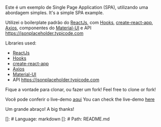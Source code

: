 Este é um exemplo de Single Page Application (SPA), utilizando uma abordagem simples.
It's a simple SPA example.

Utilizei o boilerplate padrão do [ReactJs](https://reactjs.org), com [Hooks](https://pt-br.reactjs.org/docs/hooks-intro.html), [create-react-app](https://pt-br.reactjs.org/docs/create-a-new-react-app.html), [Axios](https://github.com/axios/axios), componentes do [Material-UI](https://material-ui.com/pt/) e API https://jsonplaceholder.typicode.com

Libraries used:
- [ReactJs](https://reactjs.org)
- [Hooks](https://pt-br.reactjs.org/docs/hooks-intro.html)
- [create-react-app](https://pt-br.reactjs.org/docs/create-a-new-react-app.html)
- [Axios](https://github.com/axios/axios)
- [Material-UI](https://material-ui.com/pt/)
- API https://jsonplaceholder.typicode.com

Fique a vontade para clonar, ou fazer um fork!
Feel free to clone or fork!

Você pode conferir o live-demo [aqui](https://frederico-org.netlify.com)
You can check the live-demo [here](https://frederico-org.netlify.com)

Um grande abraço!
A big thanks!

[]: # Language: markdown
[]: # Path: README.md